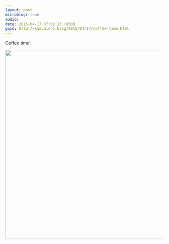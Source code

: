 ```yaml
---
layout: post
microblog: true
audio: 
date: 2015-04-17 07:01:13 +0300
guid: http://kaa.micro.blog/2015/04/17/coffee-time.html
---
```

Coffee time!

<img src="http://www.kaa.bz/uploads/2018/c660feea3b.jpg" width="600" height="600" />
